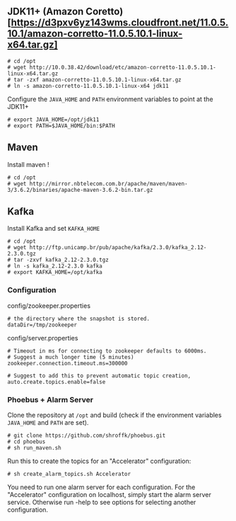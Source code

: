 ## JDK11+ (Amazon Coretto)[https://d3pxv6yz143wms.cloudfront.net/11.0.5.10.1/amazon-corretto-11.0.5.10.1-linux-x64.tar.gz]
```
# cd /opt
# wget http://10.0.38.42/download/etc/amazon-corretto-11.0.5.10.1-linux-x64.tar.gz
# tar -zxf amazon-corretto-11.0.5.10.1-linux-x64.tar.gz
# ln -s amazon-corretto-11.0.5.10.1-linux-x64 jdk11
```
Configure the `JAVA_HOME` and `PATH` environment variables to point at the JDK11+
```
# export JAVA_HOME=/opt/jdk11
# export PATH=$JAVA_HOME/bin:$PATH
```
## Maven
Install maven !
```
# cd /opt
# wget http://mirror.nbtelecom.com.br/apache/maven/maven-3/3.6.2/binaries/apache-maven-3.6.2-bin.tar.gz
```
## Kafka
Install Kafka and set `KAFKA_HOME`
```
# cd /opt
# wget http://ftp.unicamp.br/pub/apache/kafka/2.3.0/kafka_2.12-2.3.0.tgz
# tar -zxvf kafka_2.12-2.3.0.tgz
# ln -s kafka_2.12-2.3.0 kafka
# export KAFKA_HOME=/opt/kafka
```
### Configuration
config/zookeeper.properties
```
# the directory where the snapshot is stored.
dataDir=/tmp/zookeeper
```
config/server.properties
```
# Timeout in ms for connecting to zookeeper defaults to 6000ms.
# Suggest a much longer time (5 minutes)
zookeeper.connection.timeout.ms=300000

# Suggest to add this to prevent automatic topic creation,
auto.create.topics.enable=false
```

### Phoebus + Alarm Server
Clone the repository at `/opt` and build (check if the environment variables `JAVA_HOME` and `PATH` are set). 
```
# git clone https://github.com/shroffk/phoebus.git
# cd phoebus
# sh run_maven.sh
```
Run this to create the topics for an "Accelerator" configuration:
```
# sh create_alarm_topics.sh Accelerator
```
You need to run one alarm server for each configuration. For the "Accelerator" configuration on localhost, simply start the alarm server service. Otherwise run -help to see options for selecting another configuration.


